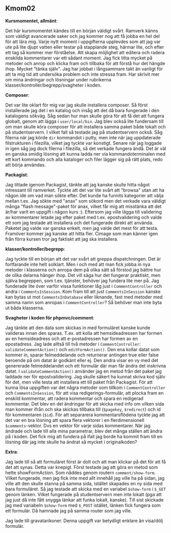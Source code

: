 
<a id='kmom02'>Kmom02</a>
------

**Kursmomentet, allmänt**: 

Det här kursmomentet kändes till en början väldigt svårt. Ramverk känns som väldigt avancerade saker och jag kommer nog att få jobba en hel del för att lära mig. Varje nytt moment i uppgifterna upplevdes som att jag var ute på lite djupt vatten eller testar på stapplande steg, härmar lite, och efter ett tag så kommer mer förståelse. Att skapa möjlighet att editera och radera enskilda kommentarer var ett sådant moment. Jag fick titta mycket på metoder och anrop och klicka fram och tillbaka för att förstå hur det hängde ihop. Mycket "tänka själv". Jag har jobbat i långsammare takt än vanligt för att ta mig tid att undersöka problem och inte stressa fram. Har skrivit mer om mina ändringar och lösningar under rubrikerna klasser/kontroller/begrepp/svagheter i koden.

**Composer**: 

Det var lite oklart för mig var jag skulle installera composer. Så först installerade jag det i en katalog och insåg att det då bara fungerade i den katalogens sökväg. Såg sedan hur man skulle göra för att få det att fungera globalt, genom att lägga i `user/local/bin`. Jag blev också lite fundersam till om man skulle köra composer för att installera samma paket både lokalt och på studentservern. I vilket fall så testade jag på studentservern också. Såg filerna när jag körde `dir` kommandot i putty, men inte när jag uppdaterade filstrukturen i filezilla, vilket jag tyckte var konstigt. Senare när jag loggade in igen såg jag dock filerna i filezilla, så det verkade fungera ändå. Det är väl en ganska smidig lösning att kunna ladda ner via kommandoterminalen med ett kort kommando och alla kataloger och filer lägger sig på rätt plats, redo att börja användas.

**Packagist**: 

Jag tittade igenom Packagist, tänkte att jag kanske skulle hitta något intressant till ramverket. Tyckte att det var lite svårt att "browsa" utan att ha någon idé om vad man sökte efter. Det kunde ha funnits kategorier att välja mellan t.ex. Jag sökte med "anax" som sökord men det verkade vara väldigt många "flash message"-paket för anax, vilket får mig att misstänka att det är/har varit en uppgift i någon kurs :). Eftersom jag ville lägga till validering av kommentarer letade jag efter paket med t.ex. epostvalidering och valde ett som jag testade att installera och det fungerade direkt att använda. Paketet jag valde var ganska enkelt, men jag valde det mest för att testa. Framöver kommer jag kanske att hitta fler. Cimage som man känner igen från förra kursen tror jag faktiskt att jag ska installera.

**klasser/kontroller/begrepp**: 

Jag tyckte till en början att det var svårt att greppa dispatchningen. Det är fortfarande inte helt solklart. Men i och med att man fick jobba in nya metoder i klasserna och anropa dem på olika sätt så förstod jag bättre hur de olika delarna hänger ihop. Det vill säga hur det fungerar praktiskt, men själva begreppen, som t.ex. tjänster, behöver jag fundera lite mer på. Jag funderade lite över varför vissa funktioner låg just i `CommentController` och andra i `CommentsInSession`. Kom fram till att just `CommentsInSession` kanske kan bytas ut mot `CommentsInDatabase` eller liknande, fast med metoder med samma namn som anropas i `CommentController`? Så behöver man inte byta ut båda klasserna.

**Svagheter i koden för phpmvc/comment**: 

Jag tänkte att den data som skickas in med formuläret kanske kunde valideras innan den sparas. T.ex. att kolla att hemsideadressen har formen av en hemsideadress och att e-postadressen har formen av en epostadress. Jag lade alltså till två metoder i `CommentController`: `validateCommentAction()` och `editFormAction()`. Den ena kollar datat som kommer in, sparar felmeddelande och returnerar antingen true eller false beroende på om datat är godkänt eller ej. Den andra visar en vy med det genererade felmeddelandet och ett formulär där man får ändra det inskrivna datat. I `validateCommentAction()` använder jag en metod från det paket jag laddade ner för epostvalidering. Jag skulle säkert ha kunnat skriva kod själv för det, men ville testa att installera ett till paket från Packagist. För att kunna lösa uppgiften var det några metoder som tillkom i `CommentController` och `CommentsInSession`, för att visa redigerings-formulär, att plocka fram en enskild kommentar, att radera kommentar och spara en redigerad kommentar. Det blev en del ändringar för att skicka med info om vilken sida man kommer ifrån och ska skickas tillbaka till (`$pagekey`, `$redirect`) och id för kommentaren (`$id`). För att separarera kommentarsflödena tyckte jag att det var en bra lösning att spara flera vektorer i en flerdimensionell `$comments`-vektor. Dvs en vektor för varje sidas kommentarer. När jag ändrade och lade till alla mina parametrar, blev det många ställen att ändra på i koden. Det fick mig att fundera på ifall jag borde ha kommit fram till en lösning där jag inte skulle ha ändrat så mycket i originalkoden?

**Extra**: 

Jag lade till så att formuläret först är dolt och att man klickar på det för att få det att synas. Detta var knepigt. Först testade jag att göra en metod som hette showFormAction. Som nåddes genom routern `comment/show-form`. Vilket fungerade, men jag fick inte med allt innehåll jag ville ha på sidan, jag ville att den skulle stanna på samma sida, istället skapades en ny sida med bara formuläret. Så jag testade att skicka med en variabel `$show-form` i `$_GET` genom länken. Vilket fungerade på studentservern men inte lokalt (pga att jag just då inte fått snygga länkar att funka lokalt, kanske). Till sist skickade jag med variabeln `$show-form` med `$_POST` istället, länken fick fungera som ett formulär. Då hamnade jag på samma router som jag ville. 

Jag lade till gravatarikoner. Denna uppgift var betydligt enklare än visa/dölj formulär.
